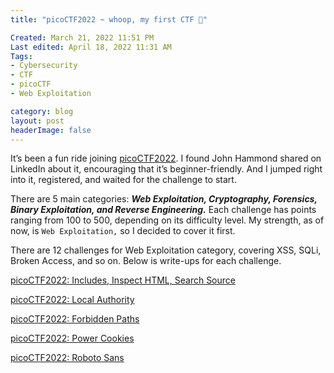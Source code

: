 ```yaml
---
title: "picoCTF2022 ~ whoop, my first CTF 🚀"

Created: March 21, 2022 11:51 PM
Last edited: April 18, 2022 11:31 AM
Tags: 
- Cybersecurity
- CTF
- picoCTF
- Web Exploitation

category: blog
layout: post
headerImage: false
---
```


It’s been a fun ride joining [picoCTF2022](https://play.picoctf.org/events/70). I found John Hammond shared on LinkedIn about it, encouraging that it’s beginner-friendly. And I jumped right into it, registered, and waited for the challenge to start.

There are 5 main categories: ***Web Exploitation, Cryptography, Forensics, Binary Exploitation, and Reverse Engineering.*** Each challenge has points ranging from 100 to 500, depending on its difficulty level. My strength, as of now, is `Web Exploitation,` so I decided to cover it first.

There are 12 challenges for Web Exploitation category, covering XSS, SQLi, Broken Access, and so on. Below is write-ups for each challenge.

[picoCTF2022: Includes, Inspect HTML, Search Source](/picoCTF2022-Includes,-Inspect-HTML,-Search-Source)

[picoCTF2022: Local Authority](/picoCTF2022-Local-Authority)

[picoCTF2022: Forbidden Paths](/picoCTF2022-Forbidden-Paths)

[picoCTF2022: Power Cookies](/picoCTF2022-Power-Cookies)

[picoCTF2022: Roboto Sans](/picoCTF2022-Roboto-Sans)